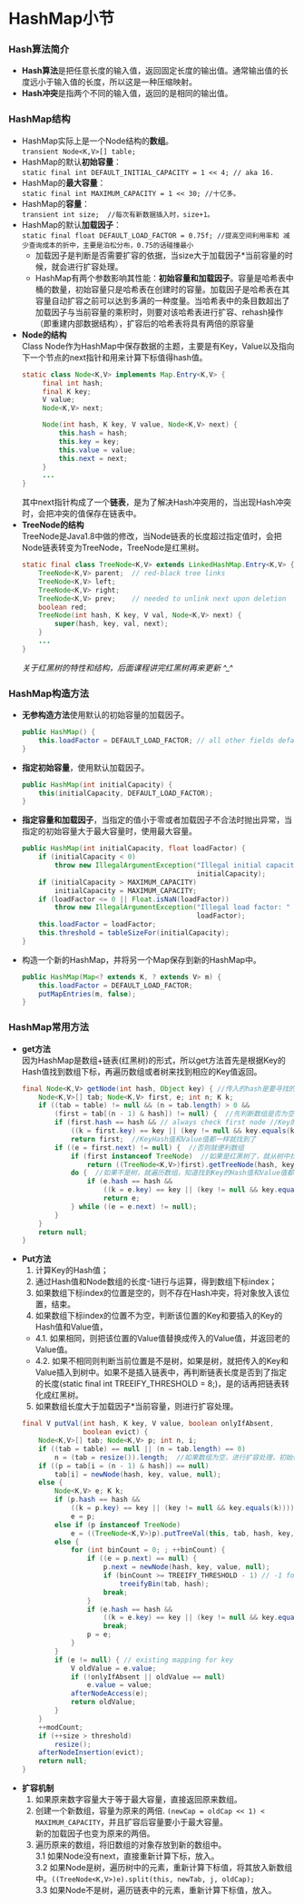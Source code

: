 # HashMap小节  
### Hash算法简介
- **Hash算法**是把任意长度的输入值，返回固定长度的输出值。通常输出值的长度远小于输入值的长度，所以这是一种压缩映射。
- **Hash冲突**是指两个不同的输入值，返回的是相同的输出值。  

### HashMap结构  
- HashMap实际上是一个Node结构的**数组**。  
 `transient Node<K,V>[] table;`   
- HashMap的默认**初始容量**：  
  `static final int DEFAULT_INITIAL_CAPACITY = 1 << 4; // aka 16.`
- HashMap的**最大容量**：  
  `static final int MAXIMUM_CAPACITY = 1 << 30; //十亿多。`
- HashMap的**容量**：  
  `transient int size;  //每次有新数据插入时，size+1。`
- HashMap的默认**加载因子**：  
  `static final float DEFAULT_LOAD_FACTOR = 0.75f; //提高空间利用率和 减少查询成本的折中，主要是泊松分布，0.75的话碰撞最小`  
  - 加载因子是判断是否需要扩容的依据，当size大于加载因子*当前容量的时候，就会进行扩容处理。  
  - HashMap有两个参数影响其性能：**初始容量和加载因子**。容量是哈希表中桶的数量，初始容量只是哈希表在创建时的容量。加载因子是哈希表在其容量自动扩容之前可以达到多满的一种度量。当哈希表中的条目数超出了加载因子与当前容量的乘积时，则要对该哈希表进行扩容、rehash操作（即重建内部数据结构），扩容后的哈希表将具有两倍的原容量  
- **Node的结构**  
  Class Node作为HashMap中保存数据的主题，主要是有Key，Value以及指向下一个节点的next指针和用来计算下标值得hash值。
   ```java
   static class Node<K,V> implements Map.Entry<K,V> {
        final int hash;
        final K key;
        V value;
        Node<K,V> next;

        Node(int hash, K key, V value, Node<K,V> next) {
            this.hash = hash;
            this.key = key;
            this.value = value;
            this.next = next;
        }
		...
   }
   ``` 
  其中next指针构成了一个**链表**，是为了解决Hash冲突用的，当出现Hash冲突时，会把冲突的值保存在链表中。 
- **TreeNode的结构**   
  TreeNode是Java1.8中做的修改，当Node链表的长度超过指定值时，会把Node链表转变为TreeNode，TreeNode是红黑树。
	```java
	static final class TreeNode<K,V> extends LinkedHashMap.Entry<K,V> {
        TreeNode<K,V> parent;  // red-black tree links
        TreeNode<K,V> left;
        TreeNode<K,V> right;
        TreeNode<K,V> prev;    // needed to unlink next upon deletion
        boolean red;
        TreeNode(int hash, K key, V val, Node<K,V> next) {
            super(hash, key, val, next);
        }
		...
	}
	```
	*关于红黑树的特性和结构，后面课程讲完红黑树再来更新 \^_^*
### HashMap构造方法
- **无参构造方法**使用默认的初始容量的加载因子。
    ```java
    public HashMap() {
        this.loadFactor = DEFAULT_LOAD_FACTOR; // all other fields defaulted
    }
    ```
- **指定初始容量**，使用默认加载因子。
	```java
	public HashMap(int initialCapacity) {
        this(initialCapacity, DEFAULT_LOAD_FACTOR);
    }
	```
- **指定容量和加载因子**，当指定的值小于零或者加载因子不合法时抛出异常，当指定的初始容量大于最大容量时，使用最大容量。
	```java
	public HashMap(int initialCapacity, float loadFactor) {
        if (initialCapacity < 0)
            throw new IllegalArgumentException("Illegal initial capacity: " +
                                               initialCapacity);
        if (initialCapacity > MAXIMUM_CAPACITY)
            initialCapacity = MAXIMUM_CAPACITY;
        if (loadFactor <= 0 || Float.isNaN(loadFactor))
            throw new IllegalArgumentException("Illegal load factor: " +
                                               loadFactor);
        this.loadFactor = loadFactor;
        this.threshold = tableSizeFor(initialCapacity);
    }
	```
- 构造一个新的HashMap，并将另一个Map保存到新的HashMap中。
	```java
	public HashMap(Map<? extends K, ? extends V> m) {
        this.loadFactor = DEFAULT_LOAD_FACTOR;
        putMapEntries(m, false);
    }
	```
### HashMap常用方法
- **get方法**  
  因为HashMap是数组+链表(红黑树)的形式，所以get方法首先是根据Key的Hash值找到数组下标，再遍历数组或者树来找到相应的Key值返回。
	```java
	final Node<K,V> getNode(int hash, Object key) { //传入的hash是要寻找的Key的Hash（getNode(hash(key), key)）
        Node<K,V>[] tab; Node<K,V> first, e; int n; K k;
        if ((tab = table) != null && (n = tab.length) > 0 &&
            (first = tab[(n - 1) & hash]) != null) {  //先判断数组是否为空，再判断这个Key的Hash对应的数组位置是否为空
            if (first.hash == hash && // always check first node //Key的Hash值判断
                ((k = first.key) == key || (key != null && key.equals(k))))  //Key的Value值判断
                return first;  //KeyHash值和Value值都一样就找到了
            if ((e = first.next) != null) {  //否则就便利数组
                if (first instanceof TreeNode)  //如果是红黑树了，就从树中找
                    return ((TreeNode<K,V>)first).getTreeNode(hash, key);
                do {  //如果不是树，就遍历数组，知道找到Key的Hash值和Value值都一样的对象。
                    if (e.hash == hash &&
                        ((k = e.key) == key || (key != null && key.equals(k))))
                        return e;
                } while ((e = e.next) != null);
            }
        }
        return null;
    }
	```
- **Put方法**  
  1. 计算Key的Hash值；  
  2. 通过Hash值和Node数组的长度-1进行与运算，得到数组下标index；  
  3. 如果数组下标index的位置是空的，则不存在Hash冲突，将对象放入该位置，结束。  
  4. 如果数组下标index的位置不为空，判断该位置的Key和要插入的Key的Hash值和Value值，  
  - 4.1. 如果相同，则把该位置的Value值替换成传入的Value值，并返回老的Value值。 
  - 4.2. 如果不相同则判断当前位置是不是树，如果是树，就把传入的Key和Value插入到树中。如果不是插入链表中，再判断链表长度是否到了指定的长度(static final int TREEIFY_THRESHOLD = 8;)，是的话再把链表转化成红黑树。  
  5. 如果数组长度大于加载因子*当前容量，则进行扩容处理。  	
	```java
	final V putVal(int hash, K key, V value, boolean onlyIfAbsent,
                   boolean evict) {
        Node<K,V>[] tab; Node<K,V> p; int n, i;
        if ((tab = table) == null || (n = tab.length) == 0)
            n = (tab = resize()).length;  //如果数组为空，进行扩容处理，初始化HashMap
        if ((p = tab[i = (n - 1) & hash]) == null)
            tab[i] = newNode(hash, key, value, null);
        else {
            Node<K,V> e; K k;
            if (p.hash == hash &&
                ((k = p.key) == key || (key != null && key.equals(k))))
                e = p;
            else if (p instanceof TreeNode)
                e = ((TreeNode<K,V>)p).putTreeVal(this, tab, hash, key, value);
            else {
                for (int binCount = 0; ; ++binCount) {
                    if ((e = p.next) == null) {
                        p.next = newNode(hash, key, value, null);
                        if (binCount >= TREEIFY_THRESHOLD - 1) // -1 for 1st
                            treeifyBin(tab, hash);
                        break;
                    }
                    if (e.hash == hash &&
                        ((k = e.key) == key || (key != null && key.equals(k))))
                        break;
                    p = e;
                }
            }
            if (e != null) { // existing mapping for key
                V oldValue = e.value;
                if (!onlyIfAbsent || oldValue == null)
                    e.value = value;
                afterNodeAccess(e);
                return oldValue;
            }
        }
        ++modCount;
        if (++size > threshold)
            resize();
        afterNodeInsertion(evict);
        return null;
    }
	```  
- **扩容机制**  
  1. 如果原来数字容量大于等于最大容量，直接返回原来数组。  
  2. 创建一个新数组，容量为原来的两倍. `(newCap = oldCap << 1) < MAXIMUM_CAPACITY`，并且扩容后容量要小于最大容量。  
     新的加载因子也变为原来的两倍。  
  3. 遍历原来的数组，将旧数组的对象存放到新的数组中。  
    3.1 如果Node没有next，直接重新计算下标，放入。  
    3.2 如果Node是树，遍历树中的元素，重新计算下标值，将其放入新数组中。`((TreeNode<K,V>)e).split(this, newTab, j, oldCap);`  
    3.3 如果Node不是树，遍历链表中的元素，重新计算下标值，放入。
	






